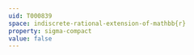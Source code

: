 ```yaml
---
uid: T000839
space: indiscrete-rational-extension-of-mathbb{r}
property: sigma-compact
value: false
---
```


